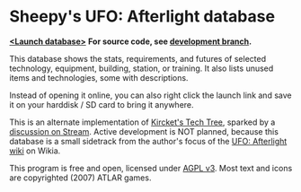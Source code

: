 Sheepy's UFO: Afterlight database
=================================

**[&lt;Launch database>](https://cdn.rawgit.com/Sheep-y/ufoafterlight-db/r20141116/index.html)**
**For source code, see [development branch](https://github.com/Sheep-y/ufoafterlight-db/tree/development).**

This database shows the stats, requirements, and futures of selected technology, equipment, building, station, or training.
It also lists unused items and technologies, some with descriptions.

Instead of opening it online, you can also right click the launch link and save it on your harddisk / SD card to bring it anywhere.

This is an alternate implementation of [Kircket's Tech Tree](http://www.irodemine.com/afterlit/), sparked by a [discussion on Stream](http://steamcommunity.com/app/237950/discussions/0/616188677801999309/#c619568793974409287).
Active development is NOT planned, because this database is a small sidetrack from the author's focus of the [UFO: Afterlight wiki](http://ufoafterblank.wikia.com/) on Wikia.

This program is free and open, licensed under [AGPL v3](http://www.gnu.org/licenses/agpl-3.0.html).
Most text and icons are copyrighted (2007) ATLAR games.